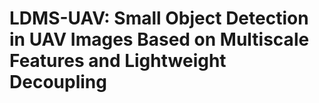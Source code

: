 # LDMS-UAV: Small Object Detection in UAV Images Based on Multiscale Features and Lightweight Decoupling
